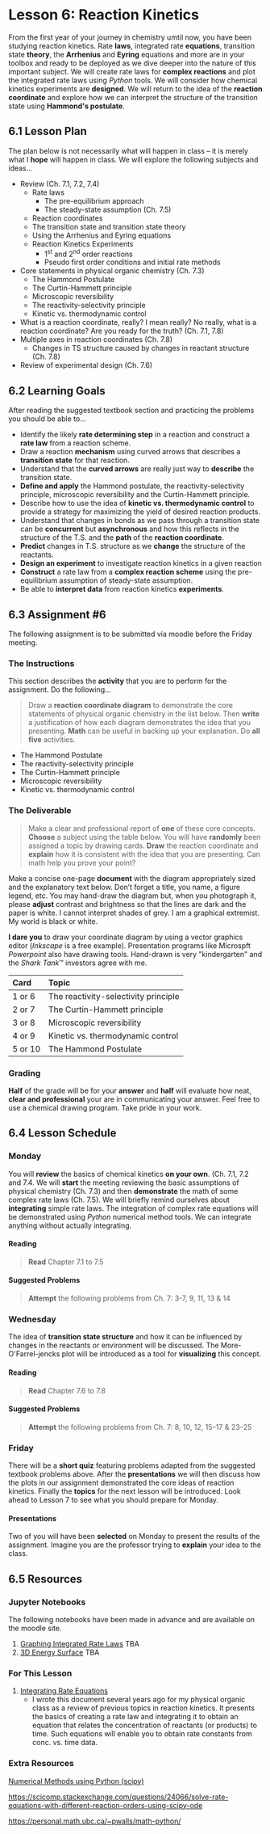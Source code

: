# Lesson 6: Reaction Kinetics

From the first year of your journey in chemistry umtil now, you have been studying reaction kinetics. Rate **laws**, integrated rate **equations**, transition state **theory**, the **Arrhenius** and **Eyring** equations and more are in your toolbox and ready to be deployed as we dive deeper into the nature of this important subject. We will create rate laws for **complex reactions** and plot the integrated rate laws using *Python* tools. We will consider how chemical kinetics experiments are **designed**. We will return to the idea of the **reaction coordinate** and explore how we can interpret the structure of the transition state using **Hammond's postulate**.  

## 6.1 Lesson Plan
The plan below is not necessarily what will happen in class – it is merely what I **hope** will happen in class. We will explore the following subjects and ideas&hellip;

- Review (Ch. 7.1, 7.2, 7.4)
    - Rate laws 
        - The pre-equilibrium approach
        - The steady-state assumption (Ch. 7.5)
    - Reaction coordinates
    - The transition state and transition state theory
    - Using the Arrhenius and Eyring equations
    - Reaction Kinetics Experiments 
        - 1<sup>st</sup> and 2<sup>nd</sup> order reactions
        - Pseudo first order conditions and initial rate methods
- Core statements in physical organic chemistry (Ch. 7.3) 
    - The Hammond Postulate
    - The Curtin-Hammett principle
    - Microscopic reversibility
    - The reactivity-selectivity principle
    - Kinetic vs. thermodynamic control
- What is a reaction coordinate, really? I mean really? No really, what is a reaction coordinate? Are you ready for the truth? (Ch. 7.1, 7.8)
- Multiple axes in reaction coordinates (Ch. 7.8) 
    - Changes in TS structure caused by changes in reactant structure (Ch. 7.8)
- Review of experimental design (Ch. 7.6) 

## 6.2 Learning Goals
After reading the suggested textbook section and practicing the problems you should be able to&hellip;

- Identify the likely **rate determining step** in a reaction and construct a **rate law** from a reaction scheme.
- Draw a reaction **mechanism** using curved arrows that describes a **transition state** for that reaction.
- Understand that the **curved arrows** are really just way to **describe** the transition state.
- **Define and apply** the Hammond postulate, the reactivity-selectivity principle, microscopic reversibility and the Curtin-Hammett principle.
- Describe how to use the idea of **kinetic vs. thermodynamic control** to provide a strategy for maximizing the yield of desired reaction products.
- Understand that changes in bonds as we pass through a transition state can be **concurrent** but **asynchronous** and how this reflects in the structure of the T.S. and the **path** of the **reaction coordinate**.
- **Predict** changes in T.S. structure as we **change** the structure of the reactants.
- **Design an experiment** to investigate reaction kinetics in a given reaction
- **Construct** a rate law from a **complex reaction scheme** using the pre-equilibrium
assumption of steady-state assumption.
- Be able to **interpret data** from reaction kinetics **experiments**.

## 6.3 Assignment \#6

The following assignment is to be submitted via moodle before the Friday meeting.

### The Instructions
This section describes the **activity** that you are to perform for the assignment. Do the following&hellip;

> Draw a **reaction coordinate diagram** to demonstrate the core statements of physical organic chemistry in the list below. Then **write** a justification of how each diagram demonstrates the idea that you presenting. **Math** can be useful in backing up your explanation. Do **all five** activities.
- The Hammond Postulate
- The reactivity-selectivity principle 
- The Curtin-Hammett principle
- Microscopic reversibility
- Kinetic vs. thermodynamic control

### The Deliverable

> Make a clear and professional report of **one** of these core concepts. **Choose** a subject using the table below. You will have **randomly** been assigned a topic by drawing cards. **Draw** the reaction coordinate and **explain** how it is consistent with the idea that you are presenting. Can math help you prove your point?

Make a concise one-page **document** with the diagram appropriately sized and the explanatory text below. Don’t forget a title, you name, a figure legend, etc. You may hand-draw the diagram but, when you photograph it, please **adjust** contrast and brightness so that the lines are dark and the paper is white. I cannot interpret shades of grey. I am a graphical extremist. My world is black or white.

**I dare you** to draw your coordinate diagram by using a vector graphics editor (*Inkscape* is a free example). Presentation programs like Microspft *Powerpoint* also have drawing tools. Hand-drawn is very "kindergarten" and the *Shark Tank*&trade; investors agree with me.

| Card     |    Topic                              |
| :------- | :-------                              |
| 1 or 6   |  The reactivity-selectivity principle |
| 2 or 7   |  The Curtin-Hammett principle         |
| 3 or 8   |  Microscopic reversibility            |
| 4 or 9   |  Kinetic vs. thermodynamic control    |
| 5 or 10  |  The Hammond Postulate                |

### Grading

**Half** of the grade will be for your **answer** and **half** will evaluate how neat, **clear and professional** your are in communicating your answer. Feel free to use a chemical drawing program. Take pride in your work.

## 6.4 Lesson Schedule

### Monday 

You will **review** the basics of chemical kinetics **on your own**. (Ch. 7.1, 7.2 and 7.4. We will **start** the meeting reviewing the basic assumptions of physical chemistry (Ch. 7.3) and then **demonstrate** the math of some complex rate laws (Ch. 7.5). We will briefly remind ourselves about **integrating** simple rate laws. The integration of complex rate equations will be demonstrated using *Python* numerical method tools. We can integrate anything without actually integrating. 

#### Reading

> **Read** Chapter 7.1 to 7.5

#### Suggested Problems

> **Attempt** the following problems from Ch. 7: 3-7, 9, 11, 13 & 14

### Wednesday

The idea of **transition state structure** and how it can be influenced by changes in the reactants or environment will be discussed. The More-O'Farrel-jencks plot will be introduced as a tool for **visualizing** this concept.  

#### Reading

> **Read** Chapter 7.6 to 7.8

#### Suggested Problems

> **Attempt** the following problems from Ch. 7: 8, 10, 12, 15–17 & 23–25

### Friday

There will be a **short quiz** featuring problems adapted from the suggested textbook problems above. After the **presentations** we will then discuss how the plots in our assignment demonstrated the core ideas of reaction kinetics. Finally the **topics** for the next lesson will be introduced. Look ahead to Lesson 7 to see what you should prepare for Monday.

#### Presentations

Two of you will have been **selected** on Monday to present the results of the assignment. Imagine you are the professor trying to **explain** your idea to the class.

## 6.5 Resources

### Jupyter Notebooks

The following notebooks have been made in advance and are available on the moodle site.
1. [Graphing Integrated Rate Laws](Resource_Moodle_Link.md)  TBA
2. [3D Energy Surface](Resource_Moodle_Link.md)  TBA 

### For This Lesson

1. [Integrating Rate Equations](Resource_Moodle_Link.md)  
    - I wrote this document several years ago for my physical organic class as a review of previous topics in reaction kinetics. It presents the basics of creating a rate law and integrating it to obtain an equation that relates the concentration of reactants (or products) to time. Such equations will enable you to obtain rate constants from conc. vs. time data.

 ### Extra Resources

[Numerical Methods using Python (scipy)](https://www.southampton.ac.uk/~fangohr/teaching/python/book/html/16-scipy.html)

https://scicomp.stackexchange.com/questions/24066/solve-rate-equations-with-different-reaction-orders-using-scipy-ode

https://personal.math.ubc.ca/~pwalls/math-python/

